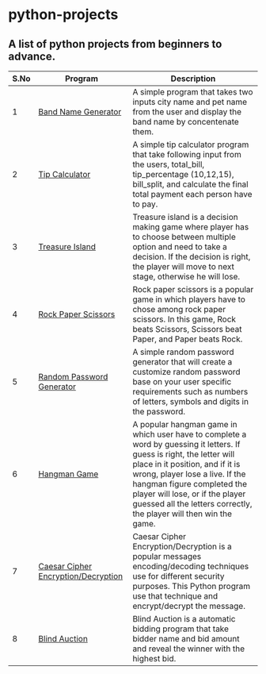 # python-projects

## A list of python projects from beginners to advance.

| S.No | Program | Description |
| ----------- | ----------- | ----------- |
| 1 | [Band Name Generator](/1-band_name_generator/main.py) | A simple program that takes two inputs city name and pet name from the user and display the band name by concentenate them. |
| 2 | [Tip Calculator](/2-tip-calculator/main.py) | A simple tip calculator program that take following input from the users, total_bill, tip_percentage (10,12,15), bill_split, and calculate the final total payment each person have to pay. |
| 3 | [Treasure Island](/3-treasure_island/main.py) | Treasure island is a decision making game where player has to choose between multiple option and need to take a decision. If the decision is right, the player will move to next stage, otherwise he will lose. |
| 4 | [Rock Paper Scissors](/4-rock_paper_scissors/main.py) | Rock paper scissors is a popular game in which players have to chose among rock paper scissors. In this game, Rock beats Scissors, Scissors beat Paper, and Paper beats Rock. |
| 5 | [Random Password Generator](/5-password_generator/main.py) | A simple random password generator that will create a customize random password base on your user specific requirements such as numbers of letters, symbols and digits in the password. |
| 6 | [Hangman Game](/6-hangman_game/main.py) | A popular hangman game in which user have to complete a word by guessing it letters. If guess is right, the letter will place in it position, and if it is wrong, player lose a live. If the hangman figure completed the player will lose, or if the player guessed all the letters correctly, the player will then win the game. |
| 7 | [Caesar Cipher Encryption/Decryption](/7-caesar_cipher/main.py) | Caesar Cipher Encryption/Decryption is a popular messages encoding/decoding techniques use for different security purposes. This Python program use that technique and encrypt/decrypt the message. |
| 8 | [Blind Auction](/8-blind_auction/main.py) | Blind Auction is a automatic bidding program that take bidder name and bid amount and reveal the winner with the highest bid. |